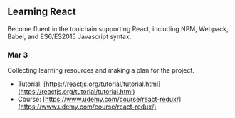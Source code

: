 ## Learning React

Become fluent in the toolchain supporting React, including NPM, Webpack, Babel, and ES6/ES2015 Javascript syntax.

### Mar 3

Collecting learning resources and making a plan for the project.

- Tutorial: [https://reactjs.org/tutorial/tutorial.html](https://reactjs.org/tutorial/tutorial.html)
- Course: [https://www.udemy.com/course/react-redux/](https://www.udemy.com/course/react-redux/)